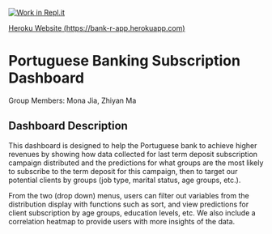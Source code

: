[![Work in Repl.it](https://classroom.github.com/assets/work-in-replit-14baed9a392b3a25080506f3b7b6d57f295ec2978f6f33ec97e36a161684cbe9.svg)](https://classroom.github.com/online_ide?assignment_repo_id=371350&assignment_repo_type=GroupAssignmentRepo)

[Heroku Website (https://bank-r-app.herokuapp.com)](https://bank-r-app.herokuapp.com)

# Portuguese Banking Subscription Dashboard

Group Members: Mona Jia, Zhiyan Ma

## Dashboard Description

This dashboard is designed to help the Portuguese bank to achieve higher revenues by showing how data collected for last term deposit subscription campaign distributed and the predictions for what groups are the most likely to subscribe to the term deposit for this campaign, then to target our potential clients by groups (job type, marital status, age groups, etc.).

From the two (drop down) menus, users can filter out variables from the distribution display with functions such as sort, and view predictions for client subscription by age groups, education levels, etc. We also include a correlation heatmap to provide users with more insights of the data.


